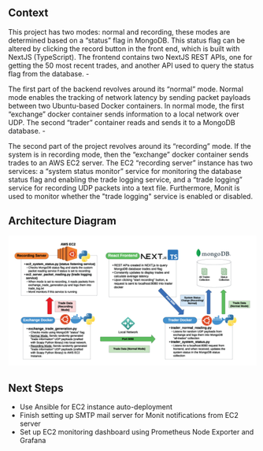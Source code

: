 ## Context

This project has two modes: normal and recording, these modes are determined based on a “status” flag in MongoDB. This status flag can be altered by clicking the record button in the front end, which is built with NextJS (TypeScript). The frontend contains two NextJS REST APIs, one for getting the 50 most recent trades, and another API used to query the status flag from the database.  -

The first part of the backend revolves around its “normal” mode. Normal mode enables the tracking of network latency by sending packet payloads between two Ubuntu-based Docker containers. In normal mode, the first “exchange” docker container sends information to a local network over UDP. The second “trader” container reads and sends it to a MongoDB database. -

The second part of the project revolves around its “recording” mode. If the system is in recording mode, then the “exchange” docker container sends trades to an AWS EC2 server. The EC2 “recording server” instance has two services: a “system status monitor” service for monitoring the database status flag and enabling the trade logging service, and a “trade logging” service for recording UDP packets into a text file. Furthermore, Monit is used to monitor whether the "trade logging" service is enabled or disabled. 

## Architecture Diagram

![](https://github.com/DevShel/trade-infrastructure-project/blob/master/trade_monitor_diagram.png?raw=true)

## Next Steps

* Use Ansible for EC2 instance auto-deployment
* Finish setting up SMTP mail server for Monit notifications from EC2 server
* Set up EC2 monitoring dashboard using Prometheus Node Exporter and Grafana
